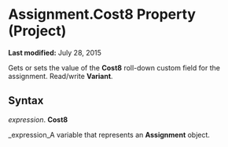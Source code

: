 
# Assignment.Cost8 Property (Project)

 **Last modified:** July 28, 2015

Gets or sets the value of the  **Cost8** roll-down custom field for the assignment. Read/write **Variant**.

## Syntax

 _expression_. **Cost8**

 _expression_A variable that represents an  **Assignment** object.

